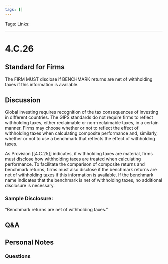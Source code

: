 ```yaml
---
tags: []
---
```

Tags:
Links: 
___
# 4.C.26
## Standard for Firms
The FIRM MUST disclose if BENCHMARK returns are net of withholding taxes if this information is available.
## Discussion
Global investing requires recognition of the tax consequences of investing in different countries. The GIPS standards do not require firms to reflect withholding taxes, either reclaimable or non-reclaimable taxes, in a certain manner. Firms may choose whether or not to reflect the effect of withholding taxes when calculating composite performance and, similarly, whether or not to use a benchmark that reflects the effect of withholding taxes.

As Provision [[4.C.25]] indicates, if withholding taxes are material, firms must disclose how withholding taxes are treated when calculating performance. To facilitate the comparison of composite returns and benchmark returns, firms must also disclose if the benchmark returns are net of withholding taxes if this information is available. If the benchmark name indicates that the benchmark is net of withholding taxes, no additional disclosure is necessary.
### Sample Disclosure:
“Benchmark returns are net of withholding taxes.”
## Q&A

## Personal Notes

### Questions
